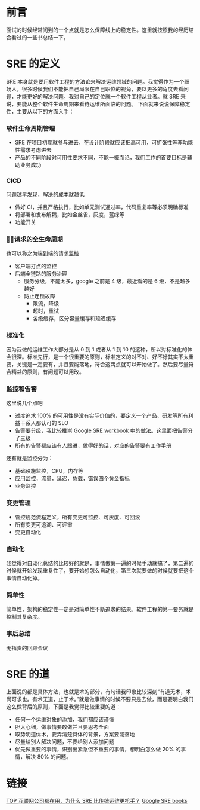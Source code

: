 
# 前言
面试的时候经常问到的一个点就是怎么保障线上的稳定性。这里就按照我的经历结合看过的一些书总结一下。

# SRE 的定义
SRE 本身就是要用软件工程的方法论来解决运维领域的问题。我觉得作为一个职场人，很多时候我们不能把自己局限在自己职位的视角，要以更多的角度去看问题，才能更好的解决问题。我对自己的定位就一个软件工程从业者。就 SRE 来说，要能从整个软件生命周期来看待运维所面临的问题。
下面就来说说保障稳定性，主要从以下的方面入手：

### 软件生命周期管理

- SRE 在项目初期就参与进去，在设计阶段就应该把高可用，可扩张性等非功能性需求考虑进去
- 产品的不同阶段对可用性要求不同，不能一概而论，我们工作的首要目标是辅助业务成功

### CICD 

问题越早发现，解决的成本就越低
- 做好 CI，并且严格执行，比如单元测试通过率，代码重复率等必须明确标准
- 将部署和发布解耦，比如金丝雀，灰度，蓝绿等
- 功能开关

### 请求的全生命周期

也可以称之为端到端的请求监控
- 客户端打点的监控
- 后端全链路的服务治理
    - 服务分级，不能太多，google 之前是 4 级，最近看的是 6 级，不是越多越好
    - 防止连锁故障
        - 限流，降级
        - 超时，重试
        - 各级缓存，区分容量缓存和延迟缓存

### 标准化
因为我做的运维工作大部分是从 0 到 1 或者从 1 到 10 的这种，所以对标准化的体会很深。标准先行，是一个很重要的原则，标准定义的对不对、好不好其实不太重要，关键是一定要有，并且要能落地，符合这两点就可以开始做了。然后要尽量符合精益的原则，有问题可以用改。

###  监控和告警
这里说几个点吧
- 过度追求 100% 的可用性是没有实际价值的，要定义一个产品、研发等所有利益干系人都认可的 SLO
- 告警要分级，我比较推崇 [Google SRE workbook 中的做法](https://sre.google/workbook/on-call/#restructuring-our-monitoring-and-metrics)。这里面把告警分了三级
- 所有的告警都应该有人跟进，做得好的话，对应的告警要有工作手册

还有就是监控分为：
- 基础设施监控，CPU，内存等
- 应用监控，流量，延迟，负载，错误四个黄金指标
- 业务监控

### 变更管理
- 管控规范流程定义，所有变更可监控、可灰度、可回滚
- 所有变更可追溯、可评审
- 变更自动化

### 自动化
我觉得对自动化总结的比较好的就是，事情做第一遍的时候手动就搞了，第二遍的时候就开始发现重复性了，要开始想怎么自动化，第三次就要做的时候就要把这个事情自动化掉。

### 简单性
简单性，架构的稳定性一定是对简单性不断追求的结果。软件工程的第一要务就是控制其复杂度。

### 事后总结
无指责的回顾会议

# SRE 的道
上面说的都是具体方法，也就是术的部分，有句话我印象比较深刻“有道无术，术尚可求也。有术无道，止于术。”就是做事情的时候不要只是去做，而是要明白我们这么做背后的原则，下面是我觉得比较重要的道：

- 任何一个运维对象的添加，我们都应该谨慎
- 胆大心细，做事情要敢做并且要思考全面
- 取势明道优术，要弄清楚具体的背景，方案要能落地
- 尽量给别人解决问题，不要给别人添加问题
- 优先做重要的事情，识别出紧急但不重要的事情，想明白怎么做 20% 的事情，解决 80% 的问题。


# 链接
[TOP 互联网公司都在用，为什么 SRE 比传统运维更抢手？](https://mp.weixin.qq.com/s/2BDJSaGPqbHzYMkXFYRQXA)
[Google SRE books](https://sre.google/books/)
